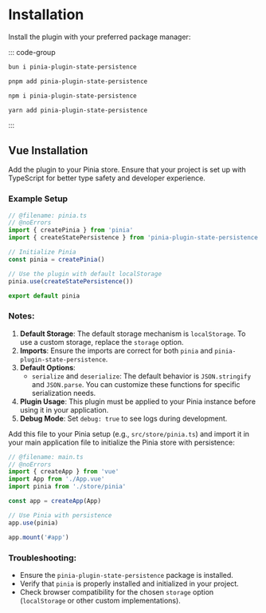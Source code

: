 # Installation

Install the plugin with your preferred package manager:

::: code-group
```sh [bun]
bun i pinia-plugin-state-persistence
```

```sh [pnpm]
pnpm add pinia-plugin-state-persistence
```

```sh [npm]
npm i pinia-plugin-state-persistence
```

```sh [yarn]
yarn add pinia-plugin-state-persistence
```
:::

## Vue Installation

Add the plugin to your Pinia store. Ensure that your project is set up with TypeScript for better type safety and developer experience.

### Example Setup

```ts twoslash
// @filename: pinia.ts
// @noErrors
import { createPinia } from 'pinia'
import { createStatePersistence } from 'pinia-plugin-state-persistence'

// Initialize Pinia
const pinia = createPinia()

// Use the plugin with default localStorage
pinia.use(createStatePersistence())

export default pinia
```

### Notes:
1. **Default Storage**: The default storage mechanism is `localStorage`. To use a custom storage, replace the `storage` option.
2. **Imports**: Ensure the imports are correct for both `pinia` and `pinia-plugin-state-persistence`.
3. **Default Options**:
    - `serialize` and `deserialize`: The default behavior is `JSON.stringify` and `JSON.parse`. You can customize these functions for specific serialization needs.
4. **Plugin Usage**: This plugin must be applied to your Pinia instance before using it in your application.
5. **Debug Mode**: Set `debug: true` to see logs during development.

Add this file to your Pinia setup (e.g., `src/store/pinia.ts`) and import it in your main application file to initialize the Pinia store with persistence:

```ts twoslash
// @filename: main.ts
// @noErrors
import { createApp } from 'vue'
import App from './App.vue'
import pinia from './store/pinia'

const app = createApp(App)

// Use Pinia with persistence
app.use(pinia)

app.mount('#app')
```

### Troubleshooting:
- Ensure the `pinia-plugin-state-persistence` package is installed.
- Verify that `pinia` is properly installed and initialized in your project.
- Check browser compatibility for the chosen `storage` option (`localStorage` or other custom implementations).
